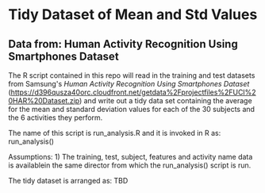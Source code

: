 # Tidy Dataset of Mean and Std Values

## Data from: Human Activity Recognition Using Smartphones Dataset


The R script contained in this repo will read in the training and test 
datasets from Samsung's *Human Activity Recognition Using Smartphones Dataset* 
(https://d396qusza40orc.cloudfront.net/getdata%2Fprojectfiles%2FUCI%20HAR%20Dataset.zip) 
and write out a tidy data set containing the average for the mean and 
standard deviation values for each of the 30 subjects and the 6 activities 
they perform.

The name of this script is run_analysis.R and it is invoked in R as: run_analysis()

  Assumptions:
    1) The training, test, subject, features and activity name data is availablein the same director from which the run_analysis() script is run. 

  The tidy dataset is arranged as: TBD

